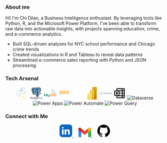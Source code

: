 ### About me

Hi! I'm Chi Dilan, a Business Intelligence enthusiast. By leveraging tools like Python, R, and the Microsoft Power Platform, I've been able to transform raw data into actionable insights, with projects spanning education, crime, and e-commerce analytics.
* Built SQL-driven analyses for NYC school performance and Chicago crime trends
* Created visualizations in R and Tableau to reveal data patterns
* Streamlined e-commerce sales reporting with Python and JSON processing

### Tech Arsenal
<div align="center">
  <img src="https://raw.githubusercontent.com/chidilan/chidilan/main/python.svg" alt="Python" width="40" id="py-icon">
  <img src="https://raw.githubusercontent.com/chidilan/chidilan/main/postgresql.svg" alt="PostgreSQL" width="40" id="pg-icon">
  <img src="https://raw.githubusercontent.com/chidilan/chidilan/main/mysql.svg" alt="MySQL" width="40" id="mysql-icon">
  <img src="https://raw.githubusercontent.com/chidilan/chidilan/main/aws.svg" alt="aws" width="40" id="pg-icon">
  <img src="https://raw.githubusercontent.com/chidilan/chidilan/main/git.svg" alt="GitHub" width="40" id="gh-icon">
  <img src="https://raw.githubusercontent.com/chidilan/chidilan/main/power-bi-icon.svg" alt="Power BI" width="40" id="pbi-icon">
  <img src="https://raw.githubusercontent.com/chidilan/chidilan/main/tableau-svgrepo-com.svg" alt="Tableau" width="40" id="tableau-icon">
  <img src="https://raw.githubusercontent.com/chidilan/chidilan/main/microsoft-excel-svgrepo-com.svg" alt="Excel" width="40" id="excel-icon">
  <img src="https://raw.githubusercontent.com/microsoft/PowerBI-Icons/main/SVG/Dataverse.svg" alt="Dataverse" width="40" id="dataverse-icon">
  <img src="https://raw.githubusercontent.com/microsoft/PowerBI-Icons/main/SVG/Power-Apps.svg" alt="Power Apps" width="40" id="powerapps-icon">
  <img src="https://raw.githubusercontent.com/microsoft/PowerBI-Icons/main/SVG/Power-Automate.svg" alt="Power Automate" width="40" id="powerautomate-icon">
  <img src="https://raw.githubusercontent.com/microsoft/PowerBI-Icons/main/SVG/Power-Query-Colored.svg" alt="Power Query" width="40" id="powerquery-icon">
</div>

### Connect with Me
<div align="center">
  <a href="https://www.linkedin.com/in/chidilan/">
    <img src="https://raw.githubusercontent.com/chidilan/chidilan/main/linkedin-app-icon (1).svg" alt="LinkedIn" width="40">
  </a>
  &nbsp;&nbsp;&nbsp;
  <a href="mailto:chidilan09@gmail.com">
    <img src="https://raw.githubusercontent.com/chidilan/chidilan/main/gmail-icon.svg" alt="Gmail" width="40">
  </a>
  &nbsp;&nbsp;&nbsp;
  <a href="https://github.com/chidilan">
    <img src="https://raw.githubusercontent.com/chidilan/chidilan/main/github.svg" alt="GitHub" width="40">
  </a>
</div>

